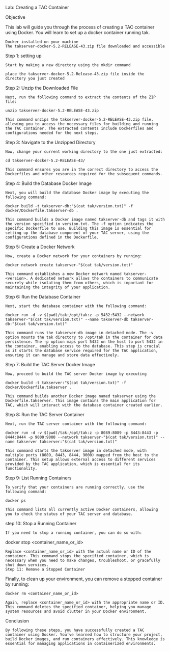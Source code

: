 Lab: Creating a TAC Container

Objective

This lab will guide you through the process of creating a TAC container using Docker. You will learn to set up a docker container running tak.

    Docker installed on your machine
    The takserver-docker-5.2-RELEASE-43.zip file downloaded and accessible

Step 1: setting up

    Start by making a new directory using the mkdir command 

    place the takserver-docker-5.2-Release-43.zip file inside the directory you just created

Step 2: Unzip the Downloaded File

    Next, run the following command to extract the contents of the ZIP file:

    unzip takserver-docker-5.2-RELEASE-43.zip 

    This command unzips the takserver-docker-5.2-RELEASE-43.zip file, allowing you to access the necessary files for building and running the TAC container. The extracted contents include Dockerfiles and configurations needed for the next steps.

Step 3: Navigate to the Unzipped Directory

    Now, change your current working directory to the one just extracted:

    cd takserver-docker-5.2-RELEASE-43/

    This command ensures you are in the correct directory to access the Dockerfiles and other resources required for the subsequent commands.

Step 4: Build the Database Docker Image

    Next, you will build the database Docker image by executing the following command:

    docker build -t takserver-db:"$(cat tak/version.txt)" -f docker/Dockerfile.takserver-db .

    This command builds a Docker image named takserver-db and tags it with the version specified in version.txt. The -f option indicates the specific Dockerfile to use. Building this image is essential for setting up the database component of your TAC server, using the configurations defined in the Dockerfile.

Step 5: Create a Docker Network

    Now, create a Docker network for your containers by running:

    docker network create takserver-"$(cat tak/version.txt)"

    This command establishes a new Docker network named takserver-<version>. A dedicated network allows the containers to communicate securely while isolating them from others, which is important for maintaining the integrity of your application.

Step 6: Run the Database Container

    Next, start the database container with the following command:

    docker run -d -v $(pwd)/tak:/opt/tak:z -p 5432:5432 --network takserver-"$(cat tak/version.txt)" --name takserver-db takserver-db:"$(cat tak/version.txt)"

    This command runs the takserver-db image in detached mode. The -v option mounts the tak directory to /opt/tak in the container for data persistence. The -p option maps port 5432 on the host to port 5432 in the container, enabling access to the database. This step is crucial as it starts the database service required for the TAC application, ensuring it can manage and store data effectively.
Step 7: Build the TAC Server Docker Image

    Now, proceed to build the TAC server Docker image by executing

    docker build -t takserver:"$(cat tak/version.txt)" -f docker/Dockerfile.takserver .

    This command builds another Docker image named takserver using the Dockerfile.takserver. This image contains the main application for TAC, which will interact with the database container created earlier.
Step 8: Run the TAC Server Container

    Next, run the TAC server container with the following command:

    docker run -d -v $(pwd)/tak:/opt/tak:z -p 8089:8089 -p 8443:8443 -p 8444:8444 -p 9000:9000 --network takserver-"$(cat tak/version.txt)" --name takserver takserver:"$(cat tak/version.txt)"

    This command starts the takserver image in detached mode, with multiple ports (8089, 8443, 8444, 9000) mapped from the host to the container. This setup allows external access to different services provided by the TAC application, which is essential for its functionality.
Step 9: List Running Containers

    To verify that your containers are running correctly, use the following command:

    docker ps

    This command lists all currently active Docker containers, allowing you to check the status of your TAC server and database.
step 10: Stop a Running Container

    If you need to stop a running container, you can do so with:

docker stop <container_name_or_id>

    Replace <container_name_or_id> with the actual name or ID of the container. This command stops the specified container, which is necessary when you need to make changes, troubleshoot, or gracefully shut down services.
    Step 11: Remove a Stopped Container

Finally, to clean up your environment, you can remove a stopped container by running:

    docker rm <container_name_or_id>

    Again, replace <container_name_or_id> with the appropriate name or ID. This command deletes the specified container, helping you manage system resources and avoid clutter in your Docker environment.
    
Conclusion

    By following these steps, you have successfully created a TAC container using Docker. You’ve learned how to structure your project, build Docker images, and run containers effectively. This knowledge is essential for managing applications in containerized environments.
